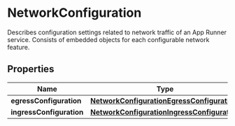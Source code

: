 

# NetworkConfiguration

Describes configuration settings related to network traffic of an App Runner service. Consists of embedded objects for each configurable network feature.

## Properties

| Name | Type | Description | Notes |
|------------ | ------------- | ------------- | -------------|
|**egressConfiguration** | [**NetworkConfigurationEgressConfiguration**](NetworkConfigurationEgressConfiguration.md) |  |  [optional] |
|**ingressConfiguration** | [**NetworkConfigurationIngressConfiguration**](NetworkConfigurationIngressConfiguration.md) |  |  [optional] |




